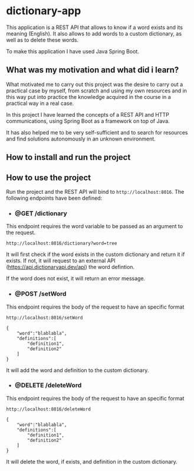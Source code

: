 # dictionary-app

This application is a REST API that allows to know if a word exists and its meaning (English). It also allows to add words to a custom dictionary, as well as to delete these words. 

To make this application I have used Java Spring Boot.


## What was my motivation and what did i learn?

What motivated me to carry out this project was the desire to carry out a practical case by myself, from scratch and using my own resources and in this way put into practice the knowledge acquired in the course in a practical way in a real case. 

In this project I have learned the concepts of a REST API and HTTP communications, using Spring Boot as a framework on top of Java. 

It has also helped me to be very self-sufficient and to search for resources and find solutions autonomously in an unknown environment. 

## How to install and run the project



## How to use the project

Run the project and the REST API will bind to `http://localhost:8016`. The following endpoints have been defined:

- ### @GET /dictionary 

This endpoint requires the word variable to be passed as an argument to the request.

```
http://localhost:8016/dictionary?word=tree
```
It will first check if the word exists in the custom dictionary and return it if exists. If not, it will request to an external API (https://api.dictionaryapi.dev/api) the word defintion.

If the word does not exist, it will return an error message.

- ### @POST /setWord

This endpoint requires the body of the request to have an specific format

```
http://localhost:8016/setWord

{
    "word":"blablabla",
    "definitions":[
        "definition1",
        "definition2"
    ]
}
```
It will add the word and definition to the custom dictionary. 


- ### @DELETE /deleteWord

This endpoint requires the body of the request to have an specific format

```
http://localhost:8016/deleteWord

{
    "word":"blablabla",
    "definitions":[
        "definition1",
        "definition2"
    ]
}
```
It will delete the word, if exists, and definition in the custom dictionary. 